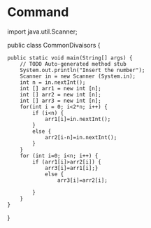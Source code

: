 # Command
import java.util.Scanner;

public class CommonDivaisors {

	public static void main(String[] args) {
		// TODO Auto-generated method stub
		System.out.println("Insert the number");
		Scanner in = new Scanner (System.in);
		int n = in.nextInt();
		int [] arr1 = new int [n];
		int [] arr2 = new int [n];
		int [] arr3 = new int [n];
		for(int i = 0; i<2*n; i++) {
			if (i<n) {
				arr1[i]=in.nextInt();
			}
			else {
				arr2[i-n]=in.nextInt();
			}
		}
		for (int i=0; i<n; i++) {
			if (arr1[i]>arr2[i]) {
				arr3[i]=arr1[i];}
				else {
					arr3[i]=arr2[i];
				
			}
		}
	}	
}
